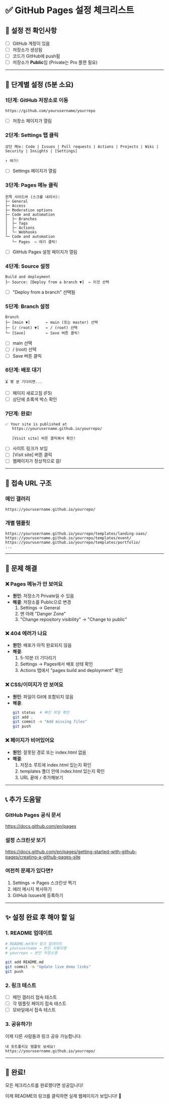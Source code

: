 # ✅ GitHub Pages 설정 체크리스트

## 🎯 설정 전 확인사항

- [ ] GitHub 계정이 있음
- [ ] 저장소가 생성됨
- [ ] 코드가 GitHub에 push됨
- [ ] 저장소가 **Public**임 (Private는 Pro 플랜 필요)

---

## 📝 단계별 설정 (5분 소요)

### 1단계: GitHub 저장소로 이동
```
https://github.com/yourusername/yourrepo
```
- [ ] 저장소 페이지가 열림

### 2단계: Settings 탭 클릭
```
상단 메뉴: Code | Issues | Pull requests | Actions | Projects | Wiki | Security | Insights | [Settings]
                                                                                               ↑ 여기!
```
- [ ] Settings 페이지가 열림

### 3단계: Pages 메뉴 클릭
```
왼쪽 사이드바 (스크롤 내려서):
├─ General
├─ Access
├─ Moderation options
├─ Code and automation
│  ├─ Branches
│  ├─ Tags
│  ├─ Actions
│  └─ Webhooks
└─ Code and automation
   └─ Pages  ← 여기 클릭!
```
- [ ] GitHub Pages 설정 페이지가 열림

### 4단계: Source 설정
```
Build and deployment
├─ Source: [Deploy from a branch ▼]  ← 이것 선택
```
- [ ] "Deploy from a branch" 선택됨

### 5단계: Branch 설정
```
Branch
├─ [main ▼]       ← main (또는 master) 선택
├─ [/ (root) ▼]   ← / (root) 선택
└─ [Save]         ← Save 버튼 클릭!
```
- [ ] main 선택
- [ ] / (root) 선택
- [ ] Save 버튼 클릭

### 6단계: 배포 대기
```
⏳ 몇 분 기다리면...
```
- [ ] 페이지 새로고침 (F5)
- [ ] 상단에 초록색 박스 확인

### 7단계: 완료!
```
✅ Your site is published at
   https://yourusername.github.io/yourrepo/

   [Visit site] 버튼 클릭해서 확인!
```
- [ ] 사이트 링크가 보임
- [ ] [Visit site] 버튼 클릭
- [ ] 웹페이지가 정상적으로 뜸!

---

## 🔗 접속 URL 구조

### 메인 갤러리
```
https://yourusername.github.io/yourrepo/
```

### 개별 템플릿
```
https://yourusername.github.io/yourrepo/templates/landing-saas/
https://yourusername.github.io/yourrepo/templates/event/
https://yourusername.github.io/yourrepo/templates/portfolio/
...
```

---

## 🚨 문제 해결

### ❌ Pages 메뉴가 안 보여요
- **원인**: 저장소가 Private일 수 있음
- **해결**: 저장소를 Public으로 변경
  1. Settings → General
  2. 맨 아래 "Danger Zone"
  3. "Change repository visibility" → "Change to public"

### ❌ 404 에러가 나요
- **원인**: 배포가 아직 완료되지 않음
- **해결**:
  1. 5-10분 더 기다리기
  2. Settings → Pages에서 배포 상태 확인
  3. Actions 탭에서 "pages build and deployment" 확인

### ❌ CSS/이미지가 안 보여요
- **원인**: 파일이 Git에 포함되지 않음
- **해결**:
  ```bash
  git status  # 빠진 파일 확인
  git add .
  git commit -m "Add missing files"
  git push
  ```

### ❌ 페이지가 비어있어요
- **원인**: 잘못된 경로 또는 index.html 없음
- **해결**:
  1. 저장소 루트에 index.html 있는지 확인
  2. templates 폴더 안에 index.html 있는지 확인
  3. URL 끝에 `/` 추가해보기

---

## 📞 추가 도움말

### GitHub Pages 공식 문서
https://docs.github.com/en/pages

### 설정 스크린샷 보기
https://docs.github.com/en/pages/getting-started-with-github-pages/creating-a-github-pages-site

### 여전히 문제가 있다면?
1. Settings → Pages 스크린샷 찍기
2. 에러 메시지 복사하기
3. GitHub Issues에 등록하기

---

## ✨ 설정 완료 후 해야 할 일

### 1. README 업데이트
```bash
# README.md에서 링크 업데이트
# yourusername → 본인 사용자명
# yourrepo → 본인 저장소명

git add README.md
git commit -m "Update live demo links"
git push
```

### 2. 링크 테스트
- [ ] 메인 갤러리 접속 테스트
- [ ] 각 템플릿 페이지 접속 테스트
- [ ] 모바일에서 접속 테스트

### 3. 공유하기!
이제 다른 사람들과 링크 공유 가능합니다:
```
내 포트폴리오 템플릿 보세요!
https://yourusername.github.io/yourrepo/
```

---

## 🎉 완료!

모든 체크리스트를 완료했다면 성공입니다!

이제 README의 링크를 클릭하면 실제 웹페이지가 보입니다! 🚀
